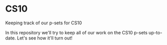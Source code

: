 # CS10
Keeping track of our p-sets for CS10

In this repository we'll try to keep all of our work on the CS10 p-sets up-to-date.
Let's see how it'll turn out!

